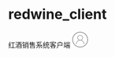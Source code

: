 # redwine_client
红酒销售系统客户端
![image](https://github.com/ljlj5lj/redwine_client/blob/master/app/src/main/res/drawable/account.png)
